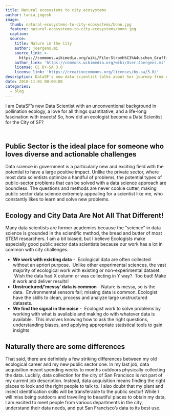 ```yaml
---
title: Natural ecosystems to city ecosystems
author: tania_jogesh
image:
  thumb: natural-ecosystems-to-city-ecosystems/bonn.jpg
  feature: natural-ecosystems-to-city-ecosystems/bonn.jpg
  caption:
  source:
    title: Nature in the City
    author: joergens.mi
    source_link: >-
      https://commons.wikimedia.org/wiki/File:Stromh%C3%A4uschen_Graffiti_(Bonn)_jm01681.jpg
    author_link: 'https://commons.wikimedia.org/wiki/User:Joergens.mi'
    license: CC BY-SA 3.0
    license_link: 'https://creativecommons.org/licenses/by-sa/3.0/'
description: DataSF's new data scientist talks about her journey from ecology to the City
date: 2018-11-01 00:00:00
categories:
  - blog
---
```


I am DataSF’s new Data Scientist with an unconventional background in pollination ecology, a love for all things quantitative, and a life-long fascination with insects! So, how did an ecologist become a Data Scientist for the City of SF?

## <br>Public Sector is the ideal place for someone who loves diverse and actionable challenges&nbsp;

Data science in government is a particularly new and exciting field with the potential to have a large positive impact. Unlike the private sector, where most data scientists optimize a handful of problems, the potential types of public-sector problems that can be solved with a data science approach are boundless. The questions and methods are never cookie cutter, making public sector data science extremely appealing for a scientist like me, who constantly likes to learn and solve new problems. &nbsp;

## Ecology and City Data Are Not All That Different!

Many data scientists are former academics because the “science” in data science is grounded in the scientific method, the bread and butter of most STEM researchers. I am a bit biased, but I believe Ecologists make especially good public sector data scientists because our work has a lot in common with city challenges:

* **We work with existing data** - &nbsp;Ecological data are often collected without an apriori purpose. &nbsp;Unlike other experimental sciences, the vast majority of ecological work with existing or non-experimental dataset. &nbsp;Wish the data had X column or was collecting in Y way? &nbsp;Too bad! Make it work and deliver results!&nbsp;
* **Unstructured/’messy’ data is common**&nbsp;- Nature is messy, so is the data. &nbsp;Environmental sensors fail; missing data is common. Ecologist have the skills to clean, process and analyze large unstructured datasets. &nbsp;
* **We find the signal in the noise** - &nbsp;Ecologist work to solve problems by working with what is available and making do with whatever data is available. &nbsp;This involves knowing how to ask the right questions, understanding biases, and applying appropriate statistical tools to gain insights

## Naturally there are some differences

That said, there are definitely a few striking differences between my old ecological career and my new public sector one. In my last job, data acquisition meant spending weeks to months outdoors physically collecting the data. Luckily, data collection for the city of San Francisco is not part of my current job description. Instead, data acquisition means finding the right places to look and the right people to talk to. I also doubt that my plant and insect identification skills will be transferable to the public sector! While I will miss being outdoors and travelling to beautiful places to obtain my data, I am excited to meet people from various departments in the city, understand their data needs, and put San Francisco’s data to its best use. &nbsp;